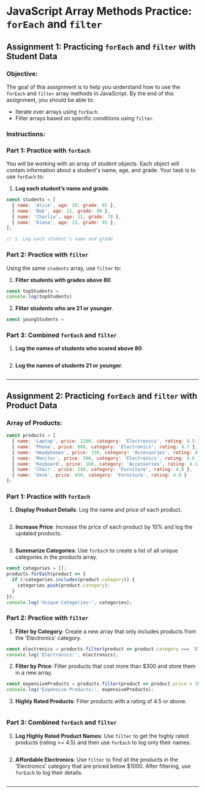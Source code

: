 
# JavaScript Array Methods Practice: `forEach` and `filter`

## Assignment 1: Practicing `forEach` and `filter` with Student Data

### Objective:
The goal of this assignment is to help you understand how to use the `forEach` and `filter` array methods in JavaScript. By the end of this assignment, you should be able to:
- Iterate over arrays using `forEach`.
- Filter arrays based on specific conditions using `filter`.

### Instructions:

### Part 1: Practice with `forEach`
You will be working with an array of student objects. Each object will contain information about a student's name, age, and grade. Your task is to use `forEach` to:

1. **Log each student’s name and grade**.

```javascript
const students = [
  { name: 'Alice', age: 20, grade: 85 },
  { name: 'Bob', age: 22, grade: 90 },
  { name: 'Charlie', age: 21, grade: 78 },
  { name: 'Diana', age: 23, grade: 95 },
];

// 1. Log each student’s name and grade

```

### Part 2: Practice with `filter`
Using the same `students` array, use `filter` to:

1. **Filter students with grades above 80**.

```javascript
const topStudents = 
console.log(topStudents)
```

2. **Filter students who are 21 or younger**.

```javascript
const youngStudents =
```

### Part 3: Combined `forEach` and `filter`

1. **Log the names of students who scored above 80**.

```javascript

```

2. **Log the names of students 21 or younger**.

```javascript

```

---

## Assignment 2: Practicing `forEach` and `filter` with Product Data

### Array of Products:

```javascript
const products = [
  { name: 'Laptop', price: 1200, category: 'Electronics', rating: 4.5 },
  { name: 'Phone', price: 800, category: 'Electronics', rating: 4.7 },
  { name: 'Headphones', price: 150, category: 'Accessories', rating: 4.3 },
  { name: 'Monitor', price: 300, category: 'Electronics', rating: 4.6 },
  { name: 'Keyboard', price: 100, category: 'Accessories', rating: 4.1 },
  { name: 'Chair', price: 250, category: 'Furniture', rating: 4.0 },
  { name: 'Desk', price: 450, category: 'Furniture', rating: 4.8 }
];
```

### Part 1: Practice with `forEach`

1. **Display Product Details**: Log the name and price of each product.

```javascript

```

2. **Increase Price**: Increase the price of each product by 10% and log the updated products.

```javascript

```

3. **Summarize Categories**: Use `forEach` to create a list of all unique categories in the products array.

```javascript
const categories = [];
products.forEach(product => {
  if (!categories.includes(product.category)) {
    categories.push(product.category);
  }
});
console.log('Unique Categories:', categories);
```

### Part 2: Practice with `filter`

1. **Filter by Category**: Create a new array that only includes products from the 'Electronics' category.

```javascript
const electronics = products.filter(product => product.category === 'Electronics');
console.log('Electronics:', electronics);
```

2. **Filter by Price**: Filter products that cost more than $300 and store them in a new array.

```javascript
const expensiveProducts = products.filter(product => product.price > 300);
console.log('Expensive Products:', expensiveProducts);
```

3. **Highly Rated Products**: Filter products with a rating of 4.5 or above.

```javascript

```

### Part 3: Combined `forEach` and `filter`

1. **Log Highly Rated Product Names**: Use `filter` to get the highly rated products (rating >= 4.5) and then use `forEach` to log only their names.

```javascript

```

2. **Affordable Electronics**: Use `filter` to find all the products in the 'Electronics' category that are priced below $1000. After filtering, use `forEach` to log their details.

```javascript

```

---

